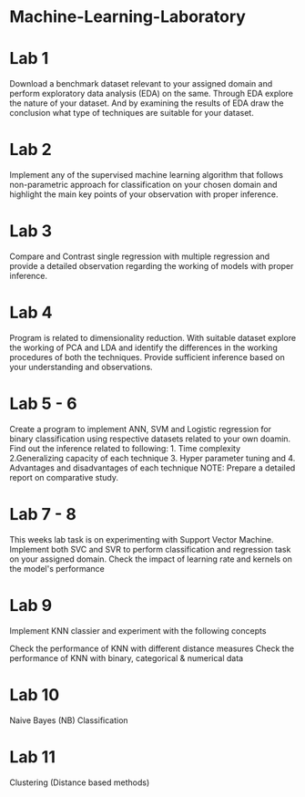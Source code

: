 # Machine-Learning-Laboratory

# Lab 1
Download a benchmark dataset relevant to your assigned domain and perform exploratory data analysis (EDA) on the same. Through EDA explore the nature of your dataset.
And by examining the results of EDA draw the conclusion what type of techniques are suitable for your dataset.

# Lab 2 
Implement any of the supervised machine learning algorithm that follows non-parametric approach for classification on your chosen domain and highlight the main key points of your observation with proper inference.

# Lab 3
Compare and Contrast single regression with multiple regression and provide a detailed observation regarding the working of models with proper inference.

# Lab 4
Program is related to dimensionality reduction. With suitable dataset explore the working of PCA and LDA and identify the differences in the working procedures of both the techniques. Provide sufficient inference based on your understanding and observations.

# Lab 5 - 6
Create a program to implement ANN, SVM and Logistic regression for binary classification using respective datasets related to your own doamin. Find out the inference related to following:
      1. Time complexity
      2.Generalizing capacity of each technique
      3. Hyper parameter tuning and 
      4. Advantages and disadvantages of each technique
NOTE: Prepare a detailed report on comparative study.

# Lab 7 - 8
This weeks lab task is on experimenting with Support Vector Machine. Implement both SVC and SVR to perform classification and regression task on your assigned domain. Check the impact of learning rate and kernels on the model's performance

# Lab 9
Implement KNN classier and experiment with the following concepts

Check the performance of KNN with different distance measures
Check the performance of KNN with binary, categorical & numerical data

# Lab 10
Naive Bayes (NB) Classification

# Lab 11
Clustering (Distance based methods)


